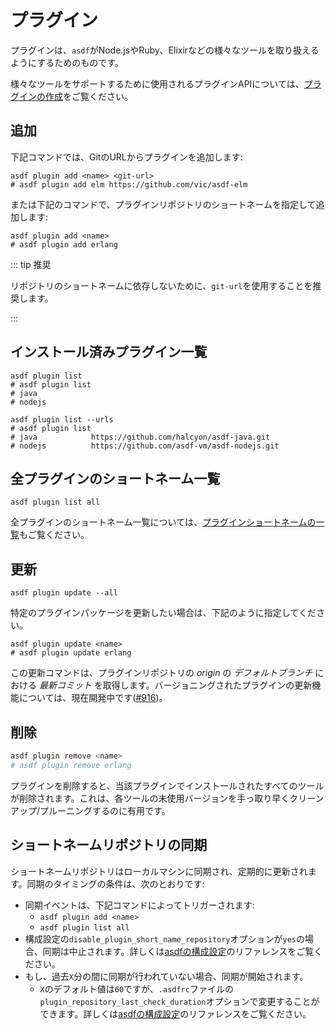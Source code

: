 # プラグイン

プラグインは、`asdf`がNode.jsやRuby、Elixirなどの様々なツールを取り扱えるようにするためのものです。

様々なツールをサポートするために使用されるプラグインAPIについては、[プラグインの作成](/ja-jp/plugins/create.md)をご覧ください。

## 追加

下記コマンドでは、GitのURLからプラグインを追加します:

```shell
asdf plugin add <name> <git-url>
# asdf plugin add elm https://github.com/vic/asdf-elm
```

または下記のコマンドで、プラグインリポジトリのショートネームを指定して追加します:

```shell
asdf plugin add <name>
# asdf plugin add erlang
```

::: tip 推奨

リポジトリのショートネームに依存しないために、`git-url`を使用することを推奨します。

:::

## インストール済みプラグイン一覧

```shell
asdf plugin list
# asdf plugin list
# java
# nodejs
```

```shell
asdf plugin list --urls
# asdf plugin list
# java            https://github.com/halcyon/asdf-java.git
# nodejs          https://github.com/asdf-vm/asdf-nodejs.git
```

## 全プラグインのショートネーム一覧

```shell
asdf plugin list all
```

全プラグインのショートネーム一覧については、[プラグインショートネームの一覧](https://github.com/asdf-vm/asdf-plugins)もご覧ください。

## 更新

```shell
asdf plugin update --all
```

特定のプラグインパッケージを更新したい場合は、下記のように指定してください。

```shell
asdf plugin update <name>
# asdf plugin update erlang
```

この更新コマンドは、プラグインリポジトリの _origin_ の _デフォルトブランチ_ における _最新コミット_ を取得します。バージョニングされたプラグインの更新機能については、現在開発中です([#916](https://github.com/asdf-vm/asdf/pull/916))。

## 削除

```bash
asdf plugin remove <name>
# asdf plugin remove erlang
```

プラグインを削除すると、当該プラグインでインストールされたすべてのツールが削除されます。これは、各ツールの未使用バージョンを手っ取り早くクリーンアップ/プルーニングするのに有用です。

## ショートネームリポジトリの同期

ショートネームリポジトリはローカルマシンに同期され、定期的に更新されます。同期のタイミングの条件は、次のとおりです:

- 同期イベントは、下記コマンドによってトリガーされます:
  - `asdf plugin add <name>`
  - `asdf plugin list all`
- 構成設定の`disable_plugin_short_name_repository`オプションが`yes`の場合、同期は中止されます。詳しくは[asdfの構成設定](/ja-jp/manage/configuration.md)のリファレンスをご覧ください。
- もし、過去`X`分の間に同期が行われていない場合、同期が開始されます。
  - `X`のデフォルト値は`60`ですが、`.asdfrc`ファイルの`plugin_repository_last_check_duration`オプションで変更することができます。詳しくは[asdfの構成設定](/ja-jp/manage/configuration.md)のリファレンスをご覧ください。
